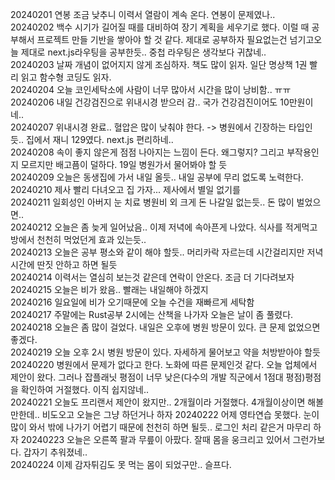 20240201 연봉 조금 낮추니 이력서 열람이 계속 온다. 연봉이 문제였나..  
20240202 백수 시기가 길어질 때를 대비하여 장기 계획을 세우기로 했다. 이럴 때 공부해서 프로젝트 만들 기반을 쌓아야 할 것 같다. 제대로 공부하자 필요없는건 넘기고오늘 제대로 next.js라우팅을 공부한듯.. 중첩 라우팅은 생각보다 귀찮네..  
20240203 날짜 개념이 없어지지 않게 조심하자. 책도 많이 읽자. 일단 명상책 1권 빨리 읽고 함수형 코딩도 읽자.  
20240204 오늘 코인세탁소에 사람이 너무 많아서 시간을 많이 낭비함.. ㅠㅠ  
20240206 내일 건강검진으로 위내시경 받으러 감.. 국가 건강검진이어도 10만원이네..   
20240207 위내시경 완료.. 혈압은 많이 낮춰야 한다. -> 병원에서 긴장하는 타입인듯.. 집에서 재니 129였다. next.js 편리하네..  
20240208 속이 좋지 않은게 점점 나아지는 느낌이 든다. 왜그렇지? 그리고 부작용인지 모르지만 배고픔이 덜하다. 19일 병원가서 물어봐야 할 듯  
20240209 오늘은 동생집에 가서 내일 올듯.. 내일 공부에 무리 없도록 노력한다.  
20240210 제사 빨리 다녀오고 집 가자... 제사에서 별일 없기를  
20240211 일회성인 아버지 눈 치료 병원비 외 크게 돈 나갈일 없는듯.. 돈 많이 벌었으면..  
20240212 오늘은 좀 늦게 일어났음.. 이제 저녁에 속아픈게 나았다. 식사를 적게먹고 방에서 천천히 먹었던게 효과 있는듯..  
20240213 오늘은 공부 평소와 같이 해야 할듯.. 머리카락 자르는데 시간걸리지만 저녁시간에 딴짓 안하고 하면 될듯  
20240214 이력서는 열심히 보는것 같은데 연락이 안온다. 조금 더 기다려보자  
20240215 오늘은 비가 왔음.. 빨래는 내일해야 하겠지  
20240216 일요일에 비가 오기때문에 오늘 수건을 재빠르게 세탁함  
20240217 주말에는 Rust공부 2시에는 산책을 나가자 오늘은 날이 좀 풀렸다.  
20240218 오늘은 좀 많이 걸었다. 내일은 오후에 병원 방문이 있다. 큰 문제 없었으면 좋겠다.  
20240219 오늘 오후 2시 병원 방문이 있다. 자세하게 물어보고 약을 처방받아야 할듯  
20240220 병원에서 문제가 없다고 한다. 노화에 따른 문제인것 같다. 오늘 업체에서 제안이 왔다. 그러나 잡플래닛 평점이 너무 낮은(다수의 개발 직군에서 1점대 평점)평점을 확인하여 거절했다. 이직 쉽지않네..  
20240221 오늘도 프리랜서 제안이 왔지만.. 2개월이라 거절했다. 4개월이상이면 해볼만한데.. 비도오고 오늘은 그냥 하던거나 하자
20240222 어제 영타연습 못했다. 눈이 많이 와서 밖에 나가기 어렵기 때문에 천천히 하면 될듯.. 로그인 처리 같은거 마무리 하자 
20240223 오늘은 오른쪽 팔과 무릎이 아팠다. 잘때 몸을 웅크리고 있어서 그런가보다. 갑자기 추워졌네..  
20240224 이제 감자튀김도 못 먹는 몸이 되었구만.. 슬프다.  